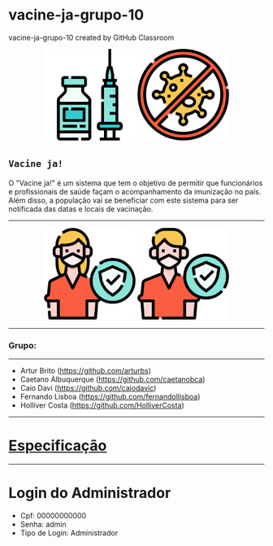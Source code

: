 # vacine-ja-grupo-10
vacine-ja-grupo-10 created by GitHub Classroom


<p  align="center">
     <img  src="./img/030-drug.svg"  heigth="80"  width="180"/>
     <img  src="./img/001-anti virus.svg"  heigth="80"  width="180"/>
<p/>

## **`Vacine ja!`**
O "Vacine ja!" é um sistema que tem o objetivo de permitir que funcionários e profissionais de saúde façam o acompanhamento da imunização no país. Além disso, a população vai se beneficiar com este sistema para ser notificada das datas e locais de vacinação.

---
<p  align="center">
     <img  src="./img/014-immunity.svg"  heigth="80"  width="180"/>
     <img  src="./img/013-immunity.svg"  heigth="80"  width="180"/>
<p/>

---
### Grupo:
---
* Artur Brito (https://github.com/arturbs)
* Caetano Albuquerque (https://github.com/caetanobca)
* Caio Davi (https://github.com/caiodavic)
* Fernando Lisboa (https://github.com/fernandollisboa)
* Holliver Costa (https://github.com/HolliverCosta)

---
# [Especificação](https://docs.google.com/document/d/1rzK3t730M2SYpK3b8HmLQiCY7dAGeePDxXKbn6Xqjmk/edit?usp=sharing)

---
# Login do Administrador
- Cpf: 00000000000
- Senha: admin
- Tipo de Login: Administrador


